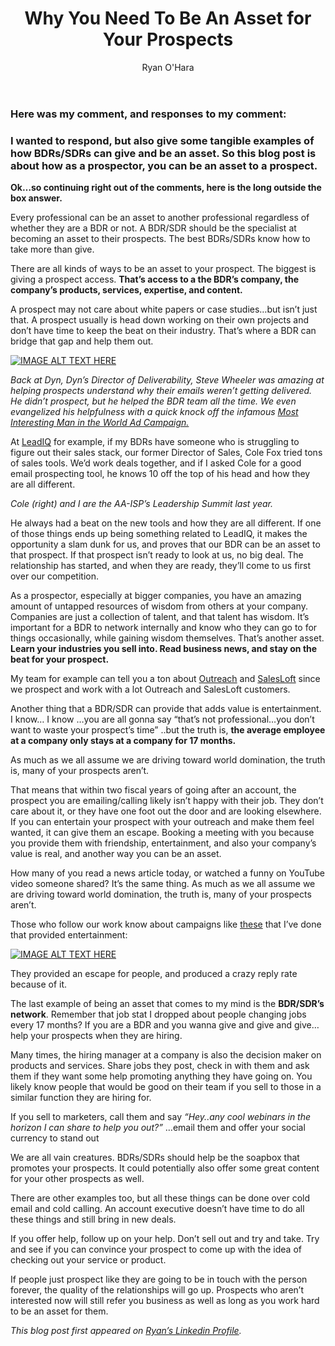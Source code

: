 ﻿---
title: Why You Need To Be An Asset for Your Prospects
description: Last year, I read a really intriguing post by the legendary Townsend Wardlaw on Linkedin about The Death of the SDR. This is the post Wardlaw wrote.
coverImage: /img/finnegan-is-sad.jpeg
publishDate: Mar 19, 2018

author: Ryan O'Hara
authorProfile:  Ryan O'Hara has been an early employee at several startups helping them with marketing and prospecting tactics, including Dyn who was acquired by Oracle for $600+ million in 2016. He's had prospecting campaigns featured in Fortune, Mashable, and TheNextWeb. Ryan specializes in branding, business development, prospecting, and coaching people on how to make good digital first impressions. He also mentors two accelerators, The Iron Yard and The Alpha Loft, and hosts The Prospecting Podcast.
authorImage: /img/Ryan-OHara-Headshot.png
---

### Here was my comment, and responses to my comment:

### I wanted to respond, but also give some tangible examples of how BDRs/SDRs can give and be an asset. So this blog post is about how as a prospector, you can be an asset to a prospect.

**Ok…so continuing right out of the comments, here is the long outside the box answer.**

Every professional can be an asset to another professional regardless of whether they are a BDR or not. A BDR/SDR should be the specialist at becoming an asset to their prospects. The best BDRs/SDRs know how to take more than give.

There are all kinds of ways to be an asset to your prospect. The biggest is giving a prospect access. **That’s access to a the BDR’s company, the company’s products, services, expertise, and content.**

A prospect may not care about white papers or case studies…but isn’t just that. A prospect usually is head down working on their own projects and don’t have time to keep the beat on their industry. That’s where a BDR can bridge that gap and help them out.

[![IMAGE ALT TEXT HERE](/img/introducingMostReputabeSender.png)](http://www.youtube.com/watch?feature=player_embedded&v=NNDj6JuAA8c
)

_Back at Dyn, Dyn’s Director of Deliverability, Steve Wheeler was amazing at helping prospects understand why their emails weren’t getting delivered. He didn’t prospect, but he helped the BDR team all the time. We even evangelized his helpfulness with a quick knock off the infamous [Most Interesting Man in the World Ad Campaign.](https://en.wikipedia.org/wiki/The_Most_Interesting_Man_in_the_World)_

At [LeadIQ](http://leadiq.com/) for example, if my BDRs have someone who is struggling to figure out their sales stack, our former Director of Sales, Cole Fox tried tons of sales tools. We’d work deals together, and if I asked Cole for a good email prospecting tool, he knows 10 off the top of his head and how they are all different.

_Cole (right) and I are the AA-ISP’s Leadership Summit last year._

He always had a beat on the new tools and how they are all different. If one of those things ends up being something related to LeadIQ, it makes the opportunity a slam dunk for us, and proves that our BDR can be an asset to that prospect. If that prospect isn’t ready to look at us, no big deal. The relationship has started, and when they are ready, they’ll come to us first over our competition.

As a prospector, especially at bigger companies, you have an amazing amount of untapped resources of wisdom from others at your company. Companies are just a collection of talent, and that talent has wisdom. It’s important for a BDR to network internally and know who they can go to for things occasionally, while gaining wisdom themselves. That’s another asset. **Learn your industries you sell into. Read business news, and stay on the beat for your prospect.**

My team for example can tell you a ton about [Outreach](http://outreach.io/) and [SalesLoft](http://salesloft.com/) since we prospect and work with a lot Outreach and SalesLoft customers.

Another thing that a BDR/SDR can provide that adds value is entertainment. I know… I know …you are all gonna say “that’s not professional…you don’t want to waste your prospect’s time” ..but the truth is, **the average employee at a company only stays at a company for 17 months.**

As much as we all assume we are driving toward world domination, the truth is, many of your prospects aren’t.

That means that within two fiscal years of going after an account, the prospect you are emailing/calling likely isn’t happy with their job. They don’t care about it, or they have one foot out the door and are looking elsewhere. If you can entertain your prospect with your outreach and make them feel wanted, it can give them an escape. Booking a meeting with you because you provide them with friendship, entertainment, and also your company’s value is real, and another way you can be an asset.

How many of you read a news article today, or watched a funny on YouTube video someone shared? It’s the same thing. As much as we all assume we are driving toward world domination, the truth is, many of your prospects aren’t.

Those who follow our work know about campaigns like [these](https://thenextweb.com/shareables/2012/02/17/now-this-is-how-to-pitch-for-business-from-your-dream-clients/#.tnw_APPYPlTQ) that I’ve done that provided entertainment:

[![IMAGE ALT TEXT HERE](/img/dynLovesHulu.png)](http://www.youtube.com/watch?feature=player_embedded&v=JIscWEzL4fg
)

They provided an escape for people, and produced a crazy reply rate because of it.

The last example of being an asset that comes to my mind is the **BDR/SDR’s network**. Remember that job stat I dropped about people changing jobs every 17 months? If you are a BDR and you wanna give and give and give…help your prospects when they are hiring.

Many times, the hiring manager at a company is also the decision maker on products and services. Share jobs they post, check in with them and ask them if they want some help promoting anything they have going on. You likely know people that would be good on their team if you sell to those in a similar function they are hiring for.

If you sell to marketers, call them and say _“Hey..any cool webinars in the horizon I can share to help you out?”_ …email them and offer your social currency to stand out

We are all vain creatures. BDRs/SDRs should help be the soapbox that promotes your prospects. It could potentially also offer some great content for your other prospects as well.

There are other examples too, but all these things can be done over cold email and cold calling. An account executive doesn’t have time to do all these things and still bring in new deals.

If you offer help, follow up on your help. Don’t sell out and try and take. Try and see if you can convince your prospect to come up with the idea of checking out your service or product.

If people just prospect like they are going to be in touch with the person forever, the quality of the relationships will go up. Prospects who aren’t interested now will still refer you business as well as long as you work hard to be an asset for them.

_This blog post first appeared on [Ryan’s Linkedin Profile](https://www.linkedin.com/pulse/being-asset-your-prospects-ryan-o-hara/?)._